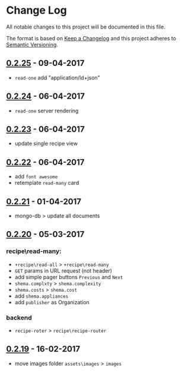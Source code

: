 # Change Log
All notable changes to this project will be documented in this file.

The format is based on [Keep a Changelog](http://keepachangelog.com/)
and this project adheres to [Semantic Versioning](http://semver.org/).

## [0.2.25](asdf) - 09-04-2017
  - `read-one` add "application/ld+json"

## [0.2.24](asdf) - 06-04-2017
  - `read-one` server rendering

## [0.2.23](asdf) - 06-04-2017
  - update single recipe view

## [0.2.22](asdf) - 06-04-2017
 - add `font awesome`
 - retemplate `read-many` card

## [0.2.21](asdf) - 01-04-2017
 - mongo-db > update all documents

## [0.2.20](asdf) - 05-03-2017
### recipe\read-many:
  - `+recipe\read-all` > `+recipe\read-many`
  - `GET` params in URL request (not header)
  - add simple pager buttons `Previous` and `Next`
  - `shema.complxty` > `shema.complexity`
  - `shema.costs`    > `shema.cost`
  - add `shema.appliances`
  - add `publisher` as Organization
### backend
  - `recipe-roter` > `recipe\recipe-router` 

## [0.2.19](asdf) - 16-02-2017
 - move images folder `assets\images` > `images`
